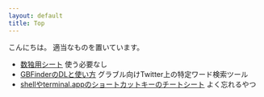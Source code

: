 ```yaml
---
layout: default
title: Top
---
```



こんにちは。
適当なものを置いています。


* [数独用シート](/dai.html) 使う必要なし
* [GBFinderのDLと使い方](/gbfinder/howtouse.html) グラブル向けTwitter上の特定ワード検索ツール
* [shellやterminal.appのショートカットキーのチートシート](/cheatsheets/shell_terminal.html) よく忘れるやつ